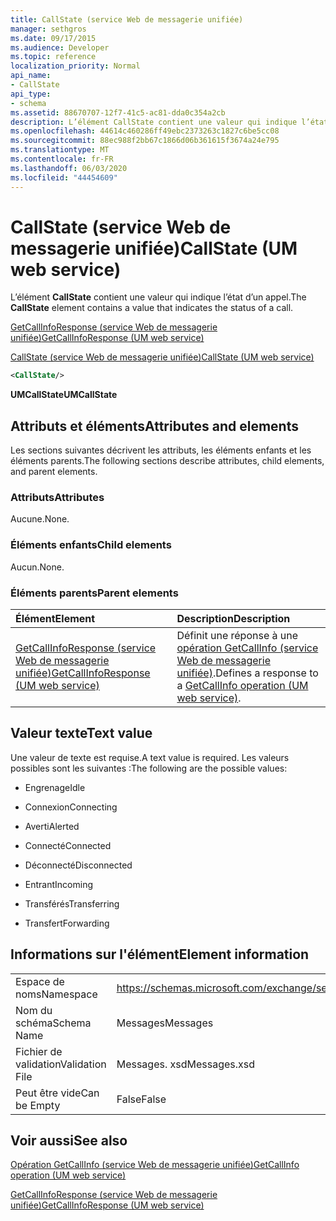 ```yaml
---
title: CallState (service Web de messagerie unifiée)
manager: sethgros
ms.date: 09/17/2015
ms.audience: Developer
ms.topic: reference
localization_priority: Normal
api_name:
- CallState
api_type:
- schema
ms.assetid: 88670707-12f7-41c5-ac81-dda0c354a2cb
description: L’élément CallState contient une valeur qui indique l’état d’un appel.
ms.openlocfilehash: 44614c460286ff49ebc2373263c1827c6be5cc08
ms.sourcegitcommit: 88ec988f2bb67c1866d06b361615f3674a24e795
ms.translationtype: MT
ms.contentlocale: fr-FR
ms.lasthandoff: 06/03/2020
ms.locfileid: "44454609"
---
```

# <a name="callstate-um-web-service"></a><span data-ttu-id="b1d8c-103">CallState (service Web de messagerie unifiée)</span><span class="sxs-lookup"><span data-stu-id="b1d8c-103">CallState (UM web service)</span></span>

<span data-ttu-id="b1d8c-104">L’élément **CallState** contient une valeur qui indique l’état d’un appel.</span><span class="sxs-lookup"><span data-stu-id="b1d8c-104">The **CallState** element contains a value that indicates the status of a call.</span></span> 
  
[<span data-ttu-id="b1d8c-105">GetCallInfoResponse (service Web de messagerie unifiée)</span><span class="sxs-lookup"><span data-stu-id="b1d8c-105">GetCallInfoResponse (UM web service)</span></span>](getcallinforesponse-um-web-service.md)
  
[<span data-ttu-id="b1d8c-106">CallState (service Web de messagerie unifiée)</span><span class="sxs-lookup"><span data-stu-id="b1d8c-106">CallState (UM web service)</span></span>](callstate-um-web-service.md)
  
```xml
<CallState/>
```

 <span data-ttu-id="b1d8c-107">**UMCallState**</span><span class="sxs-lookup"><span data-stu-id="b1d8c-107">**UMCallState**</span></span>
## <a name="attributes-and-elements"></a><span data-ttu-id="b1d8c-108">Attributs et éléments</span><span class="sxs-lookup"><span data-stu-id="b1d8c-108">Attributes and elements</span></span>

<span data-ttu-id="b1d8c-109">Les sections suivantes décrivent les attributs, les éléments enfants et les éléments parents.</span><span class="sxs-lookup"><span data-stu-id="b1d8c-109">The following sections describe attributes, child elements, and parent elements.</span></span>
  
### <a name="attributes"></a><span data-ttu-id="b1d8c-110">Attributs</span><span class="sxs-lookup"><span data-stu-id="b1d8c-110">Attributes</span></span>

<span data-ttu-id="b1d8c-111">Aucune.</span><span class="sxs-lookup"><span data-stu-id="b1d8c-111">None.</span></span>
  
### <a name="child-elements"></a><span data-ttu-id="b1d8c-112">Éléments enfants</span><span class="sxs-lookup"><span data-stu-id="b1d8c-112">Child elements</span></span>

<span data-ttu-id="b1d8c-113">Aucun.</span><span class="sxs-lookup"><span data-stu-id="b1d8c-113">None.</span></span>
  
### <a name="parent-elements"></a><span data-ttu-id="b1d8c-114">Éléments parents</span><span class="sxs-lookup"><span data-stu-id="b1d8c-114">Parent elements</span></span>

|<span data-ttu-id="b1d8c-115">**Élément**</span><span class="sxs-lookup"><span data-stu-id="b1d8c-115">**Element**</span></span>|<span data-ttu-id="b1d8c-116">**Description**</span><span class="sxs-lookup"><span data-stu-id="b1d8c-116">**Description**</span></span>|
|:-----|:-----|
|[<span data-ttu-id="b1d8c-117">GetCallInfoResponse (service Web de messagerie unifiée)</span><span class="sxs-lookup"><span data-stu-id="b1d8c-117">GetCallInfoResponse (UM web service)</span></span>](getcallinforesponse-um-web-service.md) <br/> |<span data-ttu-id="b1d8c-118">Définit une réponse à une [opération GetCallInfo (service Web de messagerie unifiée)](getcallinfo-operation-um-web-service.md).</span><span class="sxs-lookup"><span data-stu-id="b1d8c-118">Defines a response to a [GetCallInfo operation (UM web service)](getcallinfo-operation-um-web-service.md).</span></span>  <br/> |
   
## <a name="text-value"></a><span data-ttu-id="b1d8c-119">Valeur texte</span><span class="sxs-lookup"><span data-stu-id="b1d8c-119">Text value</span></span>

<span data-ttu-id="b1d8c-120">Une valeur de texte est requise.</span><span class="sxs-lookup"><span data-stu-id="b1d8c-120">A text value is required.</span></span> <span data-ttu-id="b1d8c-121">Les valeurs possibles sont les suivantes :</span><span class="sxs-lookup"><span data-stu-id="b1d8c-121">The following are the possible values:</span></span>
  
- <span data-ttu-id="b1d8c-122">Engrenage</span><span class="sxs-lookup"><span data-stu-id="b1d8c-122">Idle</span></span>
    
- <span data-ttu-id="b1d8c-123">Connexion</span><span class="sxs-lookup"><span data-stu-id="b1d8c-123">Connecting</span></span>
    
- <span data-ttu-id="b1d8c-124">Averti</span><span class="sxs-lookup"><span data-stu-id="b1d8c-124">Alerted</span></span>
    
- <span data-ttu-id="b1d8c-125">Connecté</span><span class="sxs-lookup"><span data-stu-id="b1d8c-125">Connected</span></span>
    
- <span data-ttu-id="b1d8c-126">Déconnecté</span><span class="sxs-lookup"><span data-stu-id="b1d8c-126">Disconnected</span></span>
    
- <span data-ttu-id="b1d8c-127">Entrant</span><span class="sxs-lookup"><span data-stu-id="b1d8c-127">Incoming</span></span>
    
- <span data-ttu-id="b1d8c-128">Transférés</span><span class="sxs-lookup"><span data-stu-id="b1d8c-128">Transferring</span></span>
    
- <span data-ttu-id="b1d8c-129">Transfert</span><span class="sxs-lookup"><span data-stu-id="b1d8c-129">Forwarding</span></span>
    
## <a name="element-information"></a><span data-ttu-id="b1d8c-130">Informations sur l'élément</span><span class="sxs-lookup"><span data-stu-id="b1d8c-130">Element information</span></span>

|||
|:-----|:-----|
|<span data-ttu-id="b1d8c-131">Espace de noms</span><span class="sxs-lookup"><span data-stu-id="b1d8c-131">Namespace</span></span>  <br/> |https://schemas.microsoft.com/exchange/services/2006/message  <br/> |
|<span data-ttu-id="b1d8c-132">Nom du schéma</span><span class="sxs-lookup"><span data-stu-id="b1d8c-132">Schema Name</span></span>  <br/> |<span data-ttu-id="b1d8c-133">Messages</span><span class="sxs-lookup"><span data-stu-id="b1d8c-133">Messages</span></span>  <br/> |
|<span data-ttu-id="b1d8c-134">Fichier de validation</span><span class="sxs-lookup"><span data-stu-id="b1d8c-134">Validation File</span></span>  <br/> |<span data-ttu-id="b1d8c-135">Messages. xsd</span><span class="sxs-lookup"><span data-stu-id="b1d8c-135">Messages.xsd</span></span>  <br/> |
|<span data-ttu-id="b1d8c-136">Peut être vide</span><span class="sxs-lookup"><span data-stu-id="b1d8c-136">Can be Empty</span></span>  <br/> |<span data-ttu-id="b1d8c-137">False</span><span class="sxs-lookup"><span data-stu-id="b1d8c-137">False</span></span>  <br/> |
   
## <a name="see-also"></a><span data-ttu-id="b1d8c-138">Voir aussi</span><span class="sxs-lookup"><span data-stu-id="b1d8c-138">See also</span></span>



[<span data-ttu-id="b1d8c-139">Opération GetCallInfo (service Web de messagerie unifiée)</span><span class="sxs-lookup"><span data-stu-id="b1d8c-139">GetCallInfo operation (UM web service)</span></span>](getcallinfo-operation-um-web-service.md)
  
[<span data-ttu-id="b1d8c-140">GetCallInfoResponse (service Web de messagerie unifiée)</span><span class="sxs-lookup"><span data-stu-id="b1d8c-140">GetCallInfoResponse (UM web service)</span></span>](getcallinforesponse-um-web-service.md)

